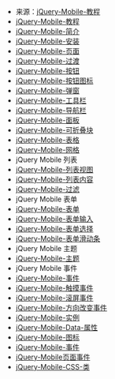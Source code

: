 - 来源：[jQuery-Mobile-教程](https://www.runoob.com/jquerymobile/jquerymobile-tutorial.html)
- [jQuery-Mobile-教程](https://www.runoob.com/jquerymobile/jquerymobile-tutorial.html)
- [jQuery-Mobile-简介](https://www.runoob.com/jquerymobile/jquerymobile-intro.html)
- [jQuery-Mobile-安装](https://www.runoob.com/jquerymobile/jquerymobile-install.html)
- [jQuery-Mobile-页面](https://www.runoob.com/jquerymobile/jquerymobile-pages.html)
- [jQuery-Mobile-过渡](https://www.runoob.com/jquerymobile/jquerymobile-transitions.html)
- [jQuery-Mobile-按钮](https://www.runoob.com/jquerymobile/jquerymobile-buttons.html)
- [jQuery-Mobile-按钮图标](https://www.runoob.com/jquerymobile/jquerymobile-icons.html)
- [jQuery-Mobile-弹窗](https://www.runoob.comjquerymobile-popups.html)
- [jQuery-Mobile-工具栏](https://www.runoob.com/jquerymobile/jquerymobile-toolbars.html)
- [jQuery-Mobile-导航栏](https://www.runoob.com/jquerymobile/jquerymobile-navbars.html)
- [jQuery-Mobile-面板](https://www.runoob.comjquerymobile-panels.html)
- [jQuery-Mobile-可折叠块](https://www.runoob.com/jquerymobile/jquerymobile-collapsibles.html)
- [jQuery-Mobile-表格](https://www.runoob.comjquerymobile-tables.html)
- [jQuery-Mobile-网格](https://www.runoob.com/jquerymobile/jquerymobile-grids.html)
- jQuery Mobile 列表
- [jQuery-Mobile-列表视图](https://www.runoob.com/jquerymobile/jquerymobile-list-views.html)
- [jQuery-Mobile-列表内容](https://www.runoob.com/jquerymobile/jquerymobile-list-content.html)
- [jQuery-Mobile-过滤](https://www.runoob.comjquerymobile-filters.html)
- jQuery Mobile 表单
- [jQuery-Mobile-表单](https://www.runoob.com/jquerymobile/jquerymobile-form-basic.html)
- [jQuery-Mobile-表单输入](https://www.runoob.com/jquerymobile/jquerymobile-form-inputs.html)
- [jQuery-Mobile-表单选择](https://www.runoob.com/jquerymobile/jquerymobile-form-select.html)
- [jQuery-Mobile-表单滑动条](https://www.runoob.com/jquerymobile/jquerymobile-form-sliders.html)
- jQuery Mobile 主题
- [jQuery-Mobile-主题](https://www.runoob.com/jquerymobile/jquerymobile-themes.html)
- jQuery Mobile 事件
- [jQuery-Mobile-事件](https://www.runoob.com/jquerymobile/jquerymobile-events.html)
- [jQuery-Mobile-触摸事件](https://www.runoob.com/jquerymobile/jquerymobile-events-touch.html)
- [jQuery-Mobile-滚屏事件](https://www.runoob.com/jquerymobile/jquerymobile-events-scroll.html)
- [jQuery-Mobile-方向改变事件](https://www.runoob.com/jquerymobile/jquerymobile-events-orientation.html)
- [jQuery-Mobile-实例](https://www.runoob.com/jquerymobile/jquerymobile-examples.html)
- [jQuery-Mobile-Data-属性](https://www.runoob.com/jquerymobile/jquerymobile-ref-data.html)
- [jQuery-Mobile-图标](https://www.runoob.com/jquerymobile/jquerymobile-ref-icons.html)
- [jQuery-Mobile-事件](https://www.runoob.com/jquerymobile/jquerymobile-ref-events.html)
- [jQuery-Mobile页面事件](https://www.runoob.com/jquerymobile/jquerymobile-events-page.html)
- [jQuery-Mobile-CSS-类](https://www.runoob.com/jquerymobile/jquerymobile-ref-css.html)
